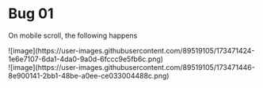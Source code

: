 <h1>Bug 01</h1>

<p>On mobile scroll, the following happens</p>
![image](https://user-images.githubusercontent.com/89519105/173471424-1e6e7107-6da1-4da0-9a0d-6fccc9e5fb6c.png)<br>
![image](https://user-images.githubusercontent.com/89519105/173471446-8e900141-2bb1-48be-a0ee-ce033004488c.png)
